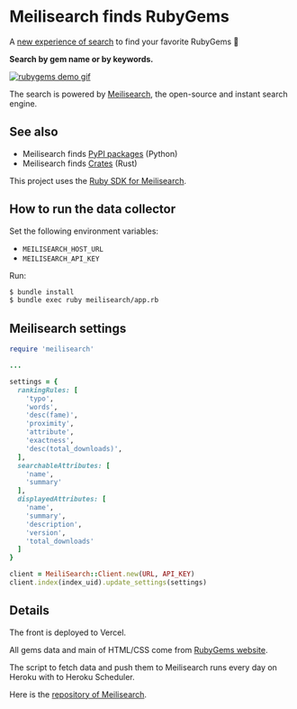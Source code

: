 # Meilisearch finds RubyGems

A [new experience of search](https://rubygems.meilisearch.com) to find your favorite RubyGems 🎉

**Search by gem name or by keywords.**

[![rubygems demo gif](misc/rubygems.gif)](https://rubygems.meilisearch.com)

The search is powered by [Meilisearch](https://github.com/meilisearch/MeiliSearch), the open-source and instant search engine.

## See also

- Meilisearch finds [PyPI packages](https://pypi.meilisearch.com/) (Python)
- Meilisearch finds [Crates](https://crates.meilisearch.com/) (Rust)

This project uses the [Ruby SDK for Meilisearch](https://github.com/meilisearch/meilisearch-ruby).

## How to run the data collector

Set the following environment variables:

- `MEILISEARCH_HOST_URL`
- `MEILISEARCH_API_KEY`

Run:

```bash
$ bundle install
$ bundle exec ruby meilisearch/app.rb
```

## Meilisearch settings

```ruby
require 'meilisearch'

...

settings = {
  rankingRules: [
    'typo',
    'words',
    'desc(fame)',
    'proximity',
    'attribute',
    'exactness',
    'desc(total_downloads)',
  ],
  searchableAttributes: [
    'name',
    'summary'
  ],
  displayedAttributes: [
    'name',
    'summary',
    'description',
    'version',
    'total_downloads'
  ]
}

client = MeiliSearch::Client.new(URL, API_KEY)
client.index(index_uid).update_settings(settings)
```

## Details

The front is deployed to Vercel.

All gems data and main of HTML/CSS come from [RubyGems website](https://rubygems.org/).

The script to fetch data and push them to Meilisearch runs every day on Heroku with to Heroku Scheduler.

Here is the [repository of Meilisearch](https://github.com/meilisearch/MeiliSearch).
